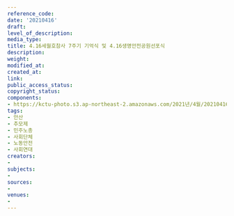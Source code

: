 ```yaml
---
reference_code: 
date: '20210416'
draft: 
level_of_description: 
media_type: 
title: 4.16세월호참사 7주기 기억식 및 4.16생명안전공원선포식
description: 
weight: 
modified_at: 
created_at: 
link: 
public_access_status: 
copyright_status: 
components:
- https://kctu-photo.s3.ap-northeast-2.amazonaws.com/2021년/4월/20210416-4.16세월호참사+7주기+기억식+및+4.16생명안전공원선포식_안산_추모제_민주노총_사회단체_노동안전_사회연대/_1DX0012.jpg
tags:
- 안산
- 추모제
- 민주노총
- 사회단체
- 노동안전
- 사회연대
creators:
- 
subjects:
- 
sources:
- 
venues:
- 
---
```

